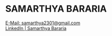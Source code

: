 <h1><b>SAMARTHYA BARARIA</b></h1>
<a href="mailto:samarthya2301@gmail.com">E-Mail: samarthya2301@gmail.com</a>
<br>
<a href="https://www.linkedin.com/in/samarthya-bararia-4b7338195/">LinkedIn | Samarthya Bararia</a>
